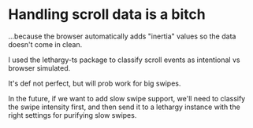 # Handling scroll data is a bitch

...because the browser automatically adds "inertia" values so the data doesn't come in clean.

I used the lethargy-ts package to classify scroll events as intentional vs browser simulated.

It's def not perfect, but will prob work for big swipes.

In the future, if we want to add slow swipe support, we'll need to classify the swipe intensity first, and then send it to a lethargy instance with the right settings for purifying slow swipes.